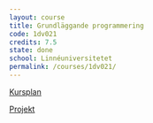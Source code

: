 ```yaml
---
layout: course
title: Grundläggande programmering
code: 1dv021
credits: 7.5
state: done
school: Linnéuniversitetet
permalink: /courses/1dv021/
---
```


[Kursplan](/files/courseplan/1dv021.pdf)

[Projekt]()